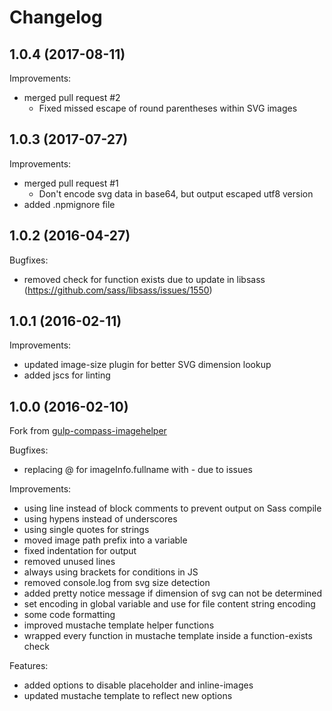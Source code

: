 # Changelog

## 1.0.4 (2017-08-11)

Improvements:

- merged pull request #2
  + Fixed missed escape of round parentheses within SVG images

## 1.0.3 (2017-07-27)

Improvements:

- merged pull request #1
  + Don't encode svg data in base64, but output escaped utf8 version
- added .npmignore file

## 1.0.2 (2016-04-27)

Bugfixes:

  - removed check for function exists due to update in libsass (https://github.com/sass/libsass/issues/1550)

## 1.0.1 (2016-02-11)

Improvements:

  - updated image-size plugin for better SVG dimension lookup
  - added jscs for linting

## 1.0.0 (2016-02-10)

Fork from [gulp-compass-imagehelper](https://github.com/phlppschrr/gulp-compass-imagehelper)

Bugfixes:

  - replacing @ for imageInfo.fullname with - due to issues

Improvements:

  - using line instead of block comments to prevent output on Sass compile
  - using hypens instead of underscores
  - using single quotes for strings
  - moved image path prefix into a variable
  - fixed indentation for output
  - removed unused lines
  - always using brackets for conditions in JS
  - removed console.log from svg size detection
  - added pretty notice message if dimension of svg can not be determined
  - set encoding in global variable and use for file content string encoding
  - some code formatting
  - improved mustache template helper functions
  - wrapped every function in mustache template inside a function-exists check

Features:

  - added options to disable placeholder and inline-images
  - updated mustache template to reflect new options
